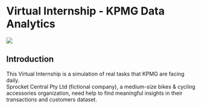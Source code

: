 # Virtual Internship - KPMG Data Analytics
<p>
<a href="https://www.insidesherpa.com/virtual-internships/theme/m7W4GMqeT3bh9Nb2c/KPMG-Data-Analytics-Virtual-Internship" target="_blank">
<img src="https://s3-ap-southeast-2.amazonaws.com/insidesherpa-assets/icons/KPMG-inside-sherpa-thumb.jpg"></a>
</p>

## Introduction
This Virtual Internship is a simulation of real tasks that KPMG are facing daily.  
Sprocket Central Pty Ltd (fictional company), a medium-size bikes & cycling accessories organization, need help to find meaningful insights in their transactions and customers dataset.



